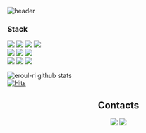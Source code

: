 ![header](https://capsule-render.vercel.app/api?text=Hi%20there🙃&animation=twinkling&height=300&color=auto)  
  
### Stack
<img src="https://img.shields.io/badge/Java-007396?style=for-the-badge&logoColor=white"/> <img src="https://img.shields.io/badge/Spring-6DB33F?style=for-the-badge&logoColor=white"/> <img src="https://img.shields.io/badge/Php-777BB4?style=for-the-badge&logoColor=white"/> <img src="https://img.shields.io/badge/CodeIgniter-EF4223?style=for-the-badge&logoColor=white"/>  
<img src="https://img.shields.io/badge/JavaScript-F7DF1E?style=for-the-badge&logoColor=white"/> <img src="https://img.shields.io/badge/React-61DAFB?style=for-the-badge&logoColor=white"/> <img src="https://img.shields.io/badge/Css-1572B6?style=for-the-badge&logoColor=white"/>  
<img src="https://img.shields.io/badge/MySQL-4479A1?style=for-the-badge&logoColor=white"/> <img src="https://img.shields.io/badge/Oracle-F80000?style=for-the-badge&logoColor=white"/> <img src="https://img.shields.io/badge/Ubuntu-E95420?style=for-the-badge&logoColor=white"/>  
  
  
  

  
  

   
![eroul-ri github stats](https://github-readme-stats.vercel.app/api?username=eroul-ri&count_private=true&hide_title=true)  
[![Hits](https://hits.seeyoufarm.com/api/count/incr/badge.svg?url=https%3A%2F%2Fgithub.com%2Feroul-ri%2F&count_bg=%233D3D3D&title_bg=%23111111&icon=&icon_color=%23E7E7E7&title=Hits&edge_flat=true)](https://github.com/eroul-ri/eroul-ri)  
   
   <h2 align="center">Contacts</h2>  
   <p align="center"><a href="mailto:bhr139313@gmail.com"><img src="https://img.shields.io/badge/Gmail-D14836?style=for-the-badge&logoColor=white"/></a> <a href="https://eroul-ri.github.io/" target="_blank"><img src="https://img.shields.io/badge/Blog-00000?style=for-the-badge&logoColor=white"/></a></p>
<!--
**eroul-ri/eroul-ri** is a ✨ _special_ ✨ repository because its `README.md` (this file) appears on your GitHub profile.

Here are some ideas to get you started:

- 🔭 I’m currently working on ...
- 🌱 I’m currently learning ...
- 👯 I’m looking to collaborate on ...
- 🤔 I’m looking for help with ...
- 💬 Ask me about ...
- 📫 How to reach me: ...
- 😄 Pronouns: ...
- ⚡ Fun fact: ...
-->
